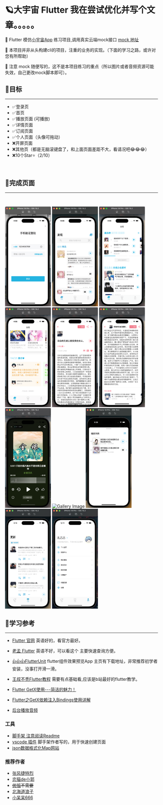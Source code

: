 #  🪐大宇宙 Flutter 我在尝试优化并写个文章。。。。。

🚩 Flutter 模仿[小宇宙App](https://www.plutopod.com/) 练习项目,调用真实云端mock接口 [mock 地址](https://www.apifox.cn/apidoc/shared-343f119d-0318-425f-ba64-d2a291136766/api-66526781)

🚩 本项目并非从头构建cli的项目，注重的业务的实现。（下面的学习之路，或许对您有所帮助）

🚩 注意 mock 随便写的，这不是本项目练习的重点（所以图片或者音频资源可能失效，自己更改mock脚本即可）。
<br/>

## 🌱目标
<hr/>

- ✅登录页
- ✅首页
- ✅播放页面 (可播放) 
- ✅详情页面
- ✅订阅页面
- ✅个人页面（头像可拖动）
- ❌开屏页面
- ❌其他页（都是无脑滚键盘了，和上面页面差距不大，看请况吧😂😂😂）
- ❌10个Star⭐（2/10）
<br/>

## 🌳完成页面 

<hr/>

<br>

<p align="left">
<img src="screenshots/sc.png" alt="Gallery Image" width="30%" />
<img src="screenshots/sc1.png" alt="Gallery Image" width="30%" />
<img src="screenshots/sc2.png" alt="Gallery Image" width="30%" />
<img src="screenshots/sc3.png" alt="Gallery Image" width="30%" />
<img src="screenshots/sc4.png" alt="Gallery Image" width="30%" />
<img src="screenshots/sc5.png" alt="Gallery Image" width="30%" />
<img src="screenshots/sc6.png" alt="Gallery Image" width="30%" />
<img src="screenshots/sc10.png" alt="Gallery Image" width="30%" />
<img src="screenshots/sc7.png" alt="Gallery Image" width="30%" />
<img src="screenshots/sc8.png" alt="Gallery Image" width="30%" />
<img src="screenshots/sc9.png" alt="Gallery Image" width="30%" />
</p>

## 🌻学习参考  
<hr/>

- [Flutter 官网](https://flutter.cn) 英语好的，看官方最好。
- [老孟 Flutter](http://www.laomengit.com/)  英语不好，可以看这个 主要快速查询方便。
- [👍👍👍FlutterUnit](https://github.com/toly1994328/FlutterUnit)  flutter组件效果预览App 主页有下载地址，非常推荐初学者安装，没事打开滑一滑。

- [王叔不秃Flutter教程](https://www.bilibili.com/video/BV1dt4y117J9/?spm_id_from=333.788&vd_source=009060b038d734b4de0f2c3ccf982d98) 需要有点基础看,应该是b站最好的flutter教学。
- [Flutter GetX使用---简洁的魅力！](https://juejin.cn/post/6924104248275763208)
- [Flutter之GetX依赖注入Bindings使用详解](https://juejin.cn/post/7062516045130498084)
- [后台播放音频](https://github.com/ryanheise/just_audio/blob/minor/just_audio_background/example/lib/main.dart)
### 工具 ###
- [脚手架 注意阅读Readme](https://github.com/xieyezi/flutter-getx-template)
- [vscode 插件](https://marketplace.visualstudio.com/items?itemName=xieyezi.monia-getx-template) 脚手架作者写的，用于快速创建页面
- [json数据格式化Map网站](https://app.quicktype.io/)
### 推荐作者 ###
- [张风捷特烈](https://juejin.cn/user/149189281194766)
- [恋猫de小郭](https://juejin.cn/user/817692379985752)
- ~~[优弧](https://juejin.cn/user/852876722177533)不需要~~
- [北海道浪子](https://juejin.cn/user/729731450022440) 
- [小呆呆666](https://juejin.cn/user/2840793776393847) 
 


